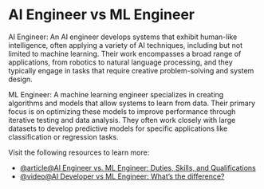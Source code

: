 # AI Engineer vs ML Engineer

AI Engineer: An AI engineer develops systems that exhibit human-like intelligence, often applying a variety of AI techniques, including but not limited to machine learning. Their work encompasses a broad range of applications, from robotics to natural language processing, and they typically engage in tasks that require creative problem-solving and system design.

ML Engineer: A machine learning engineer specializes in creating algorithms and models that allow systems to learn from data. Their primary focus is on optimizing these models to improve performance through iterative testing and data analysis. They often work closely with large datasets to develop predictive models for specific applications like classification or regression tasks.

Visit the following resources to learn more:

- [@article@AI Engineer vs. ML Engineer: Duties, Skills, and Qualifications](https://www.upwork.com/resources/ai-engineer-vs-ml-engineer)
- [@video@AI Developer vs ML Engineer: What’s the difference?](https://www.youtube.com/watch?v=yU87V2-XisA&t=2s)